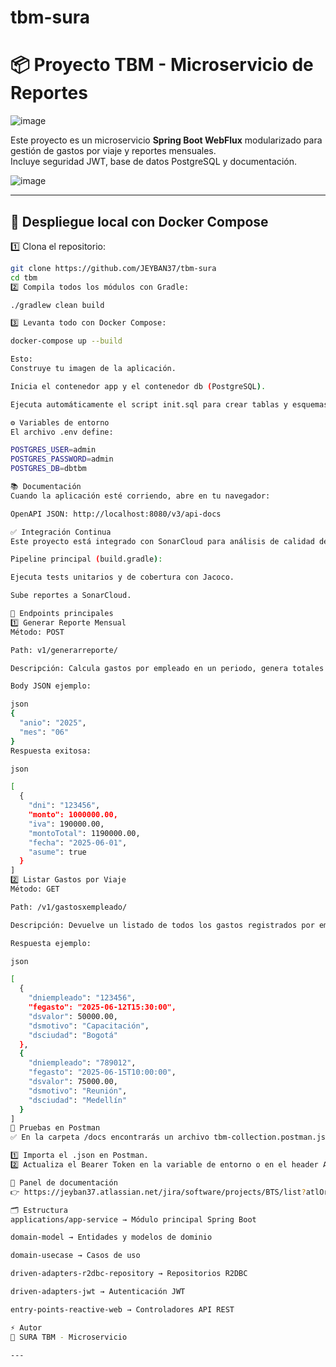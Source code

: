 # tbm-sura
# 📦 Proyecto TBM - Microservicio de Reportes

![image](https://github.com/user-attachments/assets/12907f47-691b-4676-997b-a6a1199ce33d)

Este proyecto es un microservicio **Spring Boot WebFlux** modularizado para gestión de gastos por viaje y reportes mensuales.  
Incluye seguridad JWT, base de datos PostgreSQL y documentación.

![image](https://github.com/user-attachments/assets/9b5fd049-923e-4f53-9673-5c64fb436326)

---

## 🚀 Despliegue local con Docker Compose

1️⃣ Clona el repositorio:
```bash
git clone https://github.com/JEYBAN37/tbm-sura
cd tbm
2️⃣ Compila todos los módulos con Gradle:

./gradlew clean build

3️⃣ Levanta todo con Docker Compose:

docker-compose up --build

Esto:
Construye tu imagen de la aplicación.

Inicia el contenedor app y el contenedor db (PostgreSQL).

Ejecuta automáticamente el script init.sql para crear tablas y esquemas.

⚙️ Variables de entorno
El archivo .env define:

POSTGRES_USER=admin
POSTGRES_PASSWORD=admin
POSTGRES_DB=dbtbm

📚 Documentación
Cuando la aplicación esté corriendo, abre en tu navegador:

OpenAPI JSON: http://localhost:8080/v3/api-docs

✅ Integración Continua
Este proyecto está integrado con SonarCloud para análisis de calidad de código.

Pipeline principal (build.gradle):

Ejecuta tests unitarios y de cobertura con Jacoco.

Sube reportes a SonarCloud.

📌 Endpoints principales
1️⃣ Generar Reporte Mensual
Método: POST

Path: v1/generarreporte/

Descripción: Calcula gastos por empleado en un periodo, genera totales con IVA y guarda/actualiza registros.

Body JSON ejemplo:

json
{
  "anio": "2025",
  "mes": "06"
}
Respuesta exitosa:

json

[
  {
    "dni": "123456",
    "monto": 1000000.00,
    "iva": 190000.00,
    "montoTotal": 1190000.00,
    "fecha": "2025-06-01",
    "asume": true
  }
]
2️⃣ Listar Gastos por Viaje
Método: GET

Path: /v1/gastosxempleado/

Descripción: Devuelve un listado de todos los gastos registrados por empleado.

Respuesta ejemplo:

json

[
  {
    "dniempleado": "123456",
    "fegasto": "2025-06-12T15:30:00",
    "dsvalor": 50000.00,
    "dsmotivo": "Capacitación",
    "dsciudad": "Bogotá"
  },
  {
    "dniempleado": "789012",
    "fegasto": "2025-06-15T10:00:00",
    "dsvalor": 75000.00,
    "dsmotivo": "Reunión",
    "dsciudad": "Medellín"
  }
]
🧩 Pruebas en Postman
✅ En la carpeta /docs encontrarás un archivo tbm-collection.postman.json con todos los endpoints listos para probar en Postman.

1️⃣ Importa el .json en Postman.
2️⃣ Actualiza el Bearer Token en la variable de entorno o en el header Authorization.

📌 Panel de documentación
👉 https://jeyban37.atlassian.net/jira/software/projects/BTS/list?atlOrigin=eyJpIjoiYWIzZGFlMDFhZmU4NDM1YzkxN2I0ZWRjYjkyMWE3ODUiLCJwIjoiaiJ9

🗂️ Estructura
applications/app-service → Módulo principal Spring Boot

domain-model → Entidades y modelos de dominio

domain-usecase → Casos de uso

driven-adapters-r2dbc-repository → Repositorios R2DBC

driven-adapters-jwt → Autenticación JWT

entry-points-reactive-web → Controladores API REST

⚡ Autor
🚀 SURA TBM - Microservicio 

---
